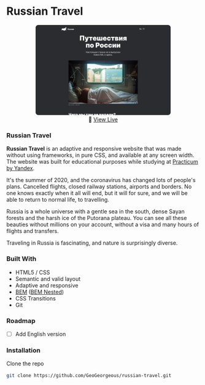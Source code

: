 # Russian Travel

<p align="center" width="100%">
    <a href="https://geogeorgeous.github.io/russian-travel/"><img width="70%" src="./README.png"></a><br>
       🚀 <a href="https://geogeorgeous.github.io/russian-travel/">View Live</a>
</p>


### Russian Travel
**Russian Travel** is an adaptive and responsive website that was made without using frameworks, in pure CSS, and available at any screen width. The website was built for educational purposes while studying at [Practicum by Yandex](https://praktikum.yandex.ru/).

It's the summer of 2020, and the coronavirus has changed lots of people's plans. Cancelled flights, closed railway stations, airports and borders. No one knows exactly when it all will end, but it will for sure, and we will be able to return to normal life, to travelling.

Russia is a whole universe with a gentle sea in the south, dense Sayan forests and the harsh ice of the Putorana plateau. You can see all these beauties without millions on your account, without a visa and many hours of flights and transfers.

Traveling in Russia is fascinating, and nature is surprisingly diverse.

### Built With

  - HTML5 / CSS
  - Semantic and valid layout
  - Adaptive and responsive
  - [BEM](https://en.bem.info/) ([BEM Nested](https://en.bem.info/methodology/filestructure/#nested))
  - CSS Transitions
  - Git

### Roadmap
- [ ] Add English version

### Installation

Clone the repo
   ```sh
   git clone https://github.com/GeoGeorgeous/russian-travel.git
   ```

